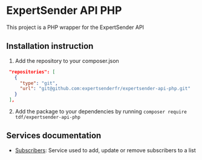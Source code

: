 ExpertSender API PHP
====================
This project is a PHP wrapper for the ExpertSender API

Installation instruction
------------------------
1. Add the repository to your composer.json
```json
 "repositories": [
   {
     "type": "git",
     "url": "git@github.com:expertsenderfr/expertsender-api-php.git"
   }
 ],
```

2. Add the package to your dependencies by running
`composer require tdf/expertsender-api-php`

Services documentation
----------------------

- [Subscribers](docs/services/subscribers.md): Service used to add, update or remove subscribers to a list

